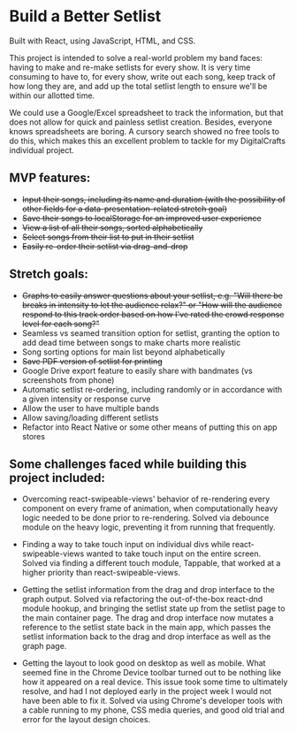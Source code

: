 # Build a Better Setlist

Built with React, using JavaScript, HTML, and CSS.

This project is intended to solve a real-world problem my band faces: having to make and re-make setlists for every show. It is very time consuming to have to, for every show, write out each song, keep track of how long they are, and add up the total setlist length to ensure we'll be within our allotted time.

We could use a Google/Excel spreadsheet to track the information, but that does not allow for quick and painless setlist creation. Besides, everyone knows spreadsheets are boring. A cursory search showed no free tools to do this, which makes this an excellent problem to tackle for my DigitalCrafts individual project.

## MVP features:
* ~~Input their songs, including its name and duration (with the possibility of other fields for a data-presentation-related stretch goal)~~
* ~~Save their songs to localStorage for an improved user experience~~
* ~~View a list of all their songs, sorted alphabetically~~
* ~~Select songs from their list to put in their setlist~~
* ~~Easily re-order their setlist via drag-and-drop~~

## Stretch goals:
* ~~Graphs to easily answer questions about your setlist, e.g. "Will there be breaks in intensity to let the audience relax?" or "How will the audience respond to this track order based on how I've rated the crowd response level for each song?"~~
* Seamless vs seamed transition option for setlist, granting the option to add dead time between songs to make charts more realistic
* Song sorting options for main list beyond alphabetically
* ~~Save PDF version of setlist for printing~~
* Google Drive export feature to easily share with bandmates (vs screenshots from phone)
* Automatic setlist re-ordering, including randomly or in accordance with a given intensity or response curve
* Allow the user to have multiple bands
* Allow saving/loading different setlists
* Refactor into React Native or some other means of putting this on app stores

## Some challenges faced while building this project included:

* Overcoming react-swipeable-views' behavior of re-rendering every component on every frame of animation, when computationally heavy logic needed to be done prior to re-rendering. Solved via debounce module on the heavy logic, preventing it from running that frequently.

* Finding a way to take touch input on individual divs while react-swipeable-views wanted to take touch input on the entire screen. Solved via finding a different touch module, Tappable, that worked at a higher priority than react-swipeable-views.

* Getting the setlist information from the drag and drop interface to the graph output. Solved via refactoring the out-of-the-box react-dnd module hookup, and bringing the setlist state up from the setlist page to the main container page. The drag and drop interface now mutates a reference to the setlist state back in the main app, which passes the setlist information back to the drag and drop interface as well as the graph page.

* Getting the layout to look good on desktop as well as mobile. What seemed fine in the Chrome Device toolbar turned out to be nothing like how it appeared on a real device. This issue took some time to ultimately resolve, and had I not deployed early in the project week I would not have been able to fix it. Solved via using Chrome's developer tools with a cable running to my phone, CSS media queries, and good old trial and error for the layout design choices.
